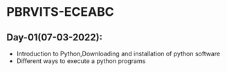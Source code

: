 # PBRVITS-ECEABC

## Day-01(07-03-2022):
  - Introduction to Python,Downloading and installation of python software
  - Different ways to execute a python programs

